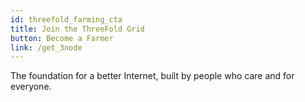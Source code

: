```yaml
---
id: threefold_farming_cta
title: Join the ThreeFold Grid 
button: Become a Farmer
link: /get_3node 
---
```


The foundation for a better Internet, built by people who care and for everyone.


